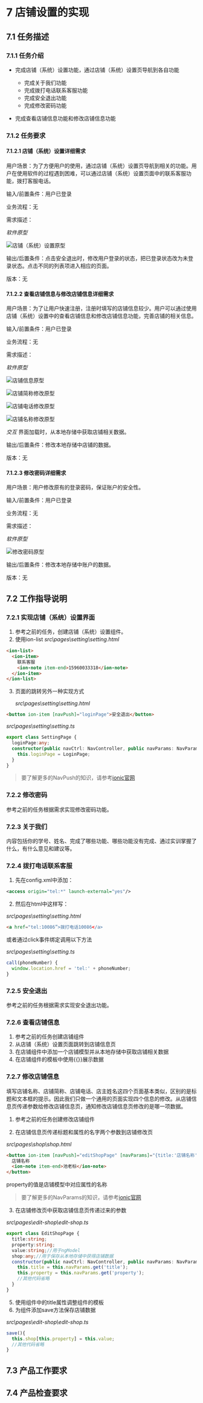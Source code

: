 # 7 店铺设置的实现
## 7.1 任务描述
### 7.1.1 任务介绍
- 完成店铺（系统）设置功能，通过店铺（系统）设置页导航到各自功能
    - 完成关于我们功能
    - 完成拨打电话联系客服功能
    - 完成安全退出功能
    - 完成修改密码功能

- 完成查看店铺信息功能和修改店铺信息功能

### 7.1.2 任务要求
#### 7.1.2.1 店铺（系统）设置详细需求
用户场景：为了方便用户的使用，通过店铺（系统）设置页导航到相关的功能。用户在使用软件的过程遇到困难，可以通过店铺（系统）设置页面中的联系客服功能，拨打客服电话。

输入/前置条件：用户已登录

业务流程：无

需求描述：

*软件原型*

![店铺（系统）设置原型](https://github.com/mchades/shengyizhuanjia-ionic3/blob/master/task/images/%E5%BA%97%E9%93%BA%E8%AE%BE%E7%BD%AE%E5%8E%9F%E5%9E%8B.jpg)

输出/后置条件：点击安全退出时，修改用户登录的状态，把已登录状态改为未登录状态。点击不同的列表项进入相应的页面。

版本：无

#### 7.1.2.2 查看店铺信息与修改店铺信息详细需求

用户场景：为了让用户快速注册，注册时填写的店铺信息较少。用户可以通过使用店铺（系统）设置中的查看店铺信息和修改店铺信息功能，完善店铺的相关信息。

输入/前置条件：用户已登录

业务流程：无

需求描述：

*软件原型*

![店铺信息原型](https://github.com/mchades/shengyizhuanjia-ionic3/blob/master/task/images/%E5%BA%97%E9%93%BA%E4%BF%A1%E6%81%AF%E5%8E%9F%E5%9E%8B.jpg)

![店铺简称修改原型](https://github.com/mchades/shengyizhuanjia-ionic3/blob/master/task/images/%E5%BA%97%E9%93%BA%E7%AE%80%E7%A7%B0%E4%BF%AE%E6%94%B9%E5%8E%9F%E5%9E%8B.jpg)

![店铺电话修改原型](https://github.com/mchades/shengyizhuanjia-ionic3/blob/master/task/images/%E5%BA%97%E9%93%BA%E7%94%B5%E8%AF%9D%E4%BF%AE%E6%94%B9%E5%8E%9F%E5%9E%8B.jpg)

![店铺名称修改原型](https://github.com/mchades/shengyizhuanjia-ionic3/blob/master/task/images/%E5%BA%97%E9%93%BA%E5%90%8D%E7%A7%B0%E4%BF%AE%E6%94%B9%E5%8E%9F%E5%9E%8B.jpg)

*交互*
界面加载时，从本地存储中获取店铺相关数据。

输出/后置条件：修改本地存储中店铺的数据。

版本：无

#### 7.1.2.3 修改密码详细需求

用户场景：用户修改原有的登录密码，保证账户的安全性。

输入/前置条件：用户已登录

业务流程：无

需求描述：

*软件原型*

![修改密码原型](https://github.com/mchades/shengyizhuanjia-ionic3/blob/master/task/images/%E4%BF%AE%E6%94%B9%E5%AF%86%E7%A0%81%E5%8E%9F%E5%9E%8B.jpg)

输出/后置条件：修改本地存储中账户的数据。

版本：无


## 7.2 工作指导说明


### 7.2.1 实现店铺（系统）设置界面

1. 参考之前的任务，创建店铺（系统）设置组件。
2. 使用ion-list
*src\pages\setting\setting.html*
```html
<ion-list>
  <ion-item>
    联系客服
    <ion-note item-end>15960033318</ion-note>
  </ion-item>
</ion-list>
```
3. 页面的跳转另外一种实现方式

    *src\pages\setting\setting.html*
    
```html
<button ion-item [navPush]="loginPage">安全退出</button>
```

*src\pages\setting\setting.ts*
```typescript
export class SettingPage {
  loginPage:any;
  constructor(public navCtrl: NavController, public navParams: NavParams) {
    this.loginPage = LoginPage;
  }
}
```
> 要了解更多的NavPush的知识，请参考[ionic官网](https://ionicframework.com/docs/api/components/nav/NavPush/)

### 7.2.2 修改密码
参考之前的任务根据需求实现修改密码功能。

### 7.2.3 关于我们
内容包括你的学号、姓名、完成了哪些功能、哪些功能没有完成、通过实训掌握了什么，有什么意见和建议等。

### 7.2.4 拨打电话联系客服
1. 先在config.xml中添加：
```xml
<access origin="tel:*" launch-external="yes"/>
```
2. 然后在html中这样写：

*src\pages\setting\setting.html*
```html
<a href="tel:10086”>拨打电话10086</a>
```
或者通过click事件绑定调用以下方法

*src\pages\setting\setting.ts*
```typescript
call(phoneNumber) {
  window.location.href = 'tel:' + phoneNumber;
}
```
### 7.2.5 安全退出
参考之前的任务根据需求实现安全退出功能。

### 7.2.6 查看店铺信息
1. 参考之前的任务创建店铺组件
2. 从店铺（系统）设置页面跳转到店铺信息页
3. 在店铺组件中添加一个店铺模型并从本地存储中获取店铺相关数据
4. 在店铺组件的模板中使用{{}}展示数据

### 7.2.7 修改店铺信息

填写店铺名称、店铺简称、店铺电话、店主姓名这四个页面基本类似，区别的是标题和文本框的提示。因此我们只做一个通用的页面实现四个信息的修改。从店铺信息页传递参数给修改店铺信息页，通知修改店铺信息页修改的是哪一项数据。

1. 参考之前的任务创建修改店铺组件

2. 在店铺信息页传递标题和属性的名字两个参数到店铺修改页

*src\pages\shop\shop.html*
```html
<button ion-item [navPush]="editShopPage" [navParams]="{title:'店铺名称',property:'name'}">
  店铺名称
  <ion-note item-end>池老标</ion-note>
</button>
```
property的值是店铺模型中对应属性的名称
> 要了解更多的NavParams的知识，请参考[ionic官网](https://ionicframework.com/docs/api/navigation/NavParams/)

3. 在店铺修改页中获取店铺信息页传递过来的参数

*src\pages\edit-shop\edit-shop.ts*

```typescript
export class EditShopPage {
  title:string;
  property:string;
  value:string;//用于ngModel
  shop:any;//用于保存从本地存储中获得店铺数据
  constructor(public navCtrl: NavController, public navParams: NavParams) {
    this.title = this.navParams.get('title');
    this.property = this.navParams.get('property');
    //其他代码省略
  }
}
```
5. 使用组件中的title属性调整组件的模板
6. 为组件添加save方法保存店铺数据

*src\pages\edit-shop\edit-shop.ts*

```typescript
save(){
  this.shop[this.property] = this.value;
  //其他代码省略
}
```


## 7.3 产品工作要求

## 7.4 产品检查要求
